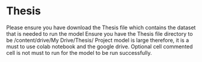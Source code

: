 # Thesis
Please ensure you have download the Thesis file which contains the dataset that is needed to run the model
Ensure you have the Thesis file directory to be /content/drive/My Drive/Thesis/
Project model is large therefore, it is a must to use colab notebook and the google drive.
Optional cell commented cell is not must to run for the model to be run successfully.
